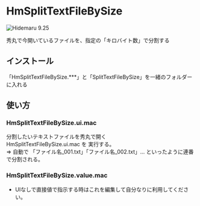 # HmSplitTextFileBySize

![Hidemaru 9.25](https://img.shields.io/badge/Hidemaru-v9.25-6479ff.svg)

秀丸で今開いているファイルを、指定の「キロバイト数」で分割する

## インストール
  
「HmSplitTextFileBySize.***」と「SplitTextFileBySize」を一緒のフォルダーに入れる

## 使い方

### HmSplitTextFileBySize.ui.mac

分割したいテキストファイルを秀丸で開く  
HmSplitTextFileBySize.ui.mac を 実行する。  
⇒ 自動で 「ファイル名_001.txt」「ファイル名_002.txt」... といったように連番で分割される。  

### HmSplitTextFileBySize.value.mac

- UIなしで直接値で指示する時はこれを編集して自分なりに利用してください。
